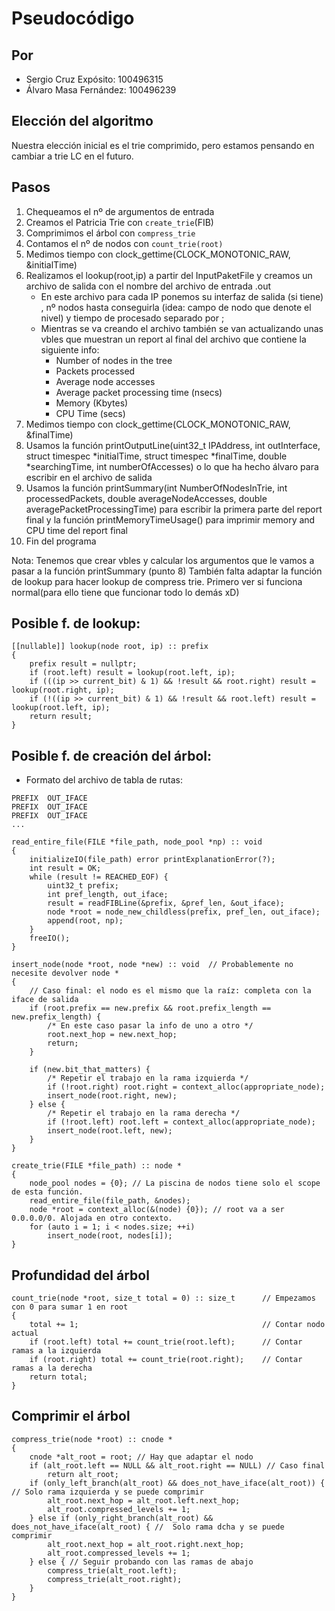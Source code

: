 # Pseudocódigo

## Por
- Sergio Cruz Expósito: 100496315
- Álvaro Masa Fernández: 100496239

## Elección del algoritmo
Nuestra elección inicial es el trie comprimido, pero estamos pensando en cambiar a trie LC en el futuro.

## Pasos
1. Chequeamos el nº de argumentos de entrada
2. Creamos el Patricia Trie con `create_trie`(FIB)
3. Comprimimos el árbol con `compress_trie`
4. Contamos el nº de nodos con `count_trie(root)`
5. Medimos tiempo con clock_gettime(CLOCK_MONOTONIC_RAW, &initialTime)
6. Realizamos el lookup(root,ip) a partir del InputPaketFile y creamos un archivo de salida con el nombre del
archivo de entrada .out
    - En este archivo para cada IP ponemos su interfaz de salida (si tiene) , nº nodos hasta conseguirla (idea: campo de nodo que denote el nivel) y tiempo de procesado separado por ;
    - Mientras se va creando el archivo también se van actualizando unas vbles que muestran un report al final del archivo que contiene la siguiente info:
        - Number of nodes in the tree
        - Packets processed
        - Average node accesses
        - Average packet processing time (nsecs)
        - Memory (Kbytes)
        - CPU Time (secs)
7. Medimos tiempo con clock_gettime(CLOCK_MONOTONIC_RAW, &finalTime)
8. Usamos la función printOutputLine(uint32_t IPAddress, int outInterface,
		     struct timespec *initialTime, struct timespec *finalTime,
		     double *searchingTime, int numberOfAccesses) o lo que ha hecho álvaro para escribir en el archivo de salida
9. Usamos la función printSummary(int NumberOfNodesInTrie, int processedPackets, double averageNodeAccesses, double averagePacketProcessingTime) para escribir la primera parte del report final y la función printMemoryTimeUsage() para imprimir memory and CPU time del report final
10. Fin del programa

Nota: Tenemos que crear vbles y calcular los argumentos que le vamos a pasar a la función printSummary (punto 8)
      También falta adaptar la función de lookup para hacer lookup de compress trie. Primero ver si funciona 
      normal(para ello tiene que funcionar todo lo demás xD) 

## Posible f. de lookup:
```
[[nullable]] lookup(node root, ip) :: prefix
{
    prefix result = nullptr;
    if (root.left) result = lookup(root.left, ip);
    if (((ip >> current_bit) & 1) && !result && root.right) result = lookup(root.right, ip);
    if (!((ip >> current_bit) & 1) && !result && root.left) result = lookup(root.left, ip);
    return result;
}
```

## Posible f. de creación del árbol:
- Formato del archivo de tabla de rutas:
```
PREFIX  OUT_IFACE
PREFIX  OUT_IFACE
PREFIX  OUT_IFACE
...
```

```
read_entire_file(FILE *file_path, node_pool *np) :: void
{
    initializeIO(file_path) error printExplanationError(?);
    int result = OK;
    while (result != REACHED_EOF) {
        uint32_t prefix;
        int pref_length, out_iface;
        result = readFIBLine(&prefix, &pref_len, &out_iface);
        node *root = node_new_childless(prefix, pref_len, out_iface);
        append(root, np);
    }
    freeIO();
}

insert_node(node *root, node *new) :: void  // Probablemente no necesite devolver node *
{
    // Caso final: el nodo es el mismo que la raíz: completa con la iface de salida
    if (root.prefix == new.prefix && root.prefix_length == new.prefix_length) {
        /* En este caso pasar la info de uno a otro */
        root.next_hop = new.next_hop;
        return;
    }

    if (new.bit_that_matters) {
        /* Repetir el trabajo en la rama izquierda */
        if (!root.right) root.right = context_alloc(appropriate_node);
        insert_node(root.right, new);
    } else {
        /* Repetir el trabajo en la rama derecha */
        if (!root.left) root.left = context_alloc(appropriate_node);
        insert_node(root.left, new);
    }
}

create_trie(FILE *file_path) :: node *
{
    node_pool nodes = {0}; // La piscina de nodos tiene solo el scope de esta función.
    read_entire_file(file_path, &nodes);
    node *root = context_alloc(&(node) {0}); // root va a ser 0.0.0.0/0. Alojada en otro contexto.
    for (auto i = 1; i < nodes.size; ++i)
        insert_node(root, nodes[i]);
}
```

## Profundidad del árbol

```
count_trie(node *root, size_t total = 0) :: size_t      // Empezamos con 0 para sumar 1 en root
{
    total += 1;                                         // Contar nodo actual
    if (root.left) total += count_trie(root.left);      // Contar ramas a la izquierda
    if (root.right) total += count_trie(root.right);    // Contar ramas a la derecha
    return total;
}
```

## Comprimir el árbol

```
compress_trie(node *root) :: cnode *
{
    cnode *alt_root = root; // Hay que adaptar el nodo
    if (alt_root.left == NULL && alt_root.right == NULL) // Caso final
        return alt_root;
    if (only_left_branch(alt_root) && does_not_have_iface(alt_root)) { // Solo rama izquierda y se puede comprimir
        alt_root.next_hop = alt_root.left.next_hop;
        alt_root.compressed_levels += 1;
    } else if (only_right_branch(alt_root) && does_not_have_iface(alt_root) { //  Solo rama dcha y se puede comprimir
        alt_root.next_hop = alt_root.right.next_hop;
        alt_root.compressed_levels += 1;
    } else { // Seguir probando con las ramas de abajo
        compress_trie(alt_root.left);
        compress_trie(alt_root.right);
    }
}
```

